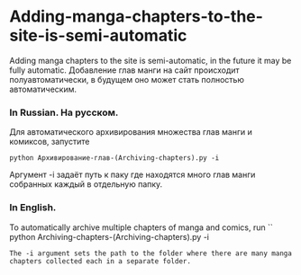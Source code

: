 # Adding-manga-chapters-to-the-site-is-semi-automatic
Adding manga chapters to the site is semi-automatic, in the future it may be fully automatic.
Добавление глав манги на сайт происходит полуавтоматически, в будущем оно может стать полностью автоматическим.
### In Russian. На русском.
Для автоматического архивирования множества глав манги и комиксов, запустите 
```
python Архивирование-глав-(Archiving-chapters).py -i
``` 
Аргумент -i задаёт путь к паку где находятся много глав манги собранных каждый в отдельную папку. 
### In English.
To automatically archive multiple chapters of manga and comics, run 
``
python Archiving-chapters-(Archiving-chapters).py -i
``` 
The -i argument sets the path to the folder where there are many manga chapters collected each in a separate folder.
